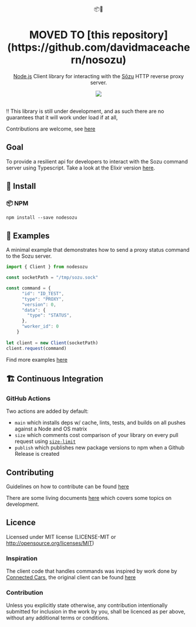 <div align="center">
   📦🐼 
</div>

<h1 align="center">
   MOVED TO [this repository](https://github.com/davidmaceachern/nosozu)
</h1>

<p align="center">
    <a href="https://nodejs.org/en/">Node.js</a> Client library for interacting with the <a href="https://github.com/sozu-proxy/sozu">Sōzu</a> HTTP reverse proxy server.
</p>

<div align="center">
  <a alt="GitHub Workflow Status" href="https://github.com/davidmaceachern/nodesozu/actions">
    <img  src="https://img.shields.io/github/workflow/status/davidmaceachern/nodesozu/CI">
  </a>
</div>
<br />

!! This library is still under development, and as such there are no guarantees that it will work under load if at all,

Contributions are welcome, see [here](https://github.com/davidmaceachern/nodesozu#contributing)

## Goal

To provide a resilient api for developers to interact with the Sozu command server using Typescript. Take a look at the Elixir version [here](https://github.com/evuez/exsozu).

## 💾 Install

### 📦 NPM

`npm install --save nodesozu`

## 🏓 Examples

A minimal example that demonstrates how to send a proxy status command to the Sozu server.

```javascript
import { Client } from nodesozu

const socketPath = "/tmp/sozu.sock"

const command = {
      "id": "ID_TEST",
      "type": "PROXY",
      "version": 0,
      "data": {
        "type": "STATUS",
      },
      "worker_id": 0
    }
    
let client = new Client(socketPath)
client.request(command)
```

Find more examples [here](https://github.com/davidmaceachern/nodesozu/blob/main/examples)

## 🏗️ Continuous Integration

### GitHub Actions

Two actions are added by default:

- `main` which installs deps w/ cache, lints, tests, and builds on all pushes against a Node and OS matrix
- `size` which comments cost comparison of your library on every pull request using [`size-limit`](https://github.com/ai/size-limit)
- `publish` which publishes new package versions to npm when a Github Release is created

## Contributing

Guidelines on how to contribute can be found [here](https://github.com/davidmaceachern/nodesozu/blob/main/.github/CONTRIBUTING.md)

There are some living documents 
[here](https://github.com/davidmaceachern/nodesozu/blob/main/doc) which covers some topics on development.

## Licence

Licensed under MIT license (LICENSE-MIT or http://opensource.org/licenses/MIT)

### Inspiration 

The client code that handles commands was inspired by work done by [Connected Cars](https://connectedcars.dk/), the original client can be found [here](https://github.com/tlbdk/node-json-protocol)

### Contribution

Unless you explicitly state otherwise, any contribution intentionally submitted for inclusion in the work by you, shall be licenced as per above, without any additional terms or conditions.
